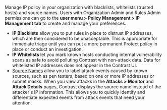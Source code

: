 <!--
title: "IP Management"
description: "Overview of IP management"
tags: "Admin IP policy management protect"
-->

Manage IP policy in your organization with blacklists, whitelists (trusted hosts) and source names. Users with Organization Admin and Rules Admin permissions can go to the **user menu > Policy Management > IP Management tab** to create and manage your preferences.

* **IP Blacklists** allow you to put rules in place to distrust IP addresses, which are then considered to be unacceptable. This is appropriate for immediate triage until you can put a more permanent Protect policy in place or conduct an investigation.
* **IP Whitelists** let you mark known hosts conducting internal vulnerability scans as safe to avoid polluting Contrast with non-attack data. Data for whitelisted IP addresses does not appear in the Contrast UI. 
* [Source Names](admin-ipmgmt.html#source-name) allow you to label attack events caused by known sources, such as pen testers, based on one or more IP addresses or subnet masks. When you view attacks in the **Attacks > Monitor** and **Attack Details** pages, Contrast displays the source name instead of the attacker's IP information. This allows you to quickly identify and differentiate expected events from attack events that need your attention. 

